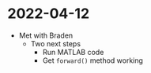 # 2022-04-12

- Met with Braden
	- Two next steps
		- Run MATLAB code
		- Get `forward()` method working
